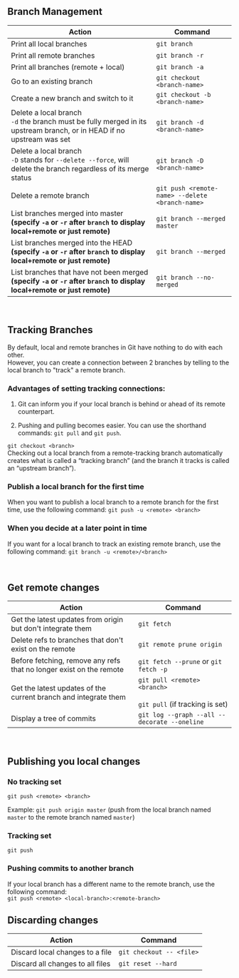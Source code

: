 ## Branch Management

| Action | Command |
| ------ | ------- |
| Print all local branches |  `git branch` | 
| Print all remote branches | `git branch -r`
| Print all branches (remote + local) | `git branch -a`
| Go to an existing branch | `git checkout <branch-name>`
| Create a new branch and switch to it | `git checkout -b <branch-name>`
| Delete a local branch <br/>`-d` the branch must be fully merged in its upstream branch, or in HEAD if no upstream was set | `git branch -d <branch-name>` | 
| Delete a local branch <br/> `-D` stands for `--delete --force`, will delete the branch regardless of its merge status | `git branch -D <branch-name>` |
| Delete a remote branch | `git push <remote-name> --delete <branch-name>`
| List branches merged into master **(specify `-a` or `-r` after `branch` to display local+remote or just remote)** | `git branch --merged master`
| List branches merged into the HEAD **(specify `-a` or `-r` after `branch` to display local+remote or just remote)** | `git branch --merged`
| List branches that have not been merged **(specify `-a` or `-r` after `branch` to display local+remote or just remote)** | `git branch --no-merged`

<br/>

## Tracking Branches

By default, local and remote branches in Git have nothing to do with each other. 
<br/>
However, you can create a connection between 2 branches by telling to the local branch to "track" a remote branch. 

### Advantages of setting tracking connections:

1. Git can inform you if your local branch is behind or ahead of its remote counterpart.

2. Pushing and pulling becomes easier. You can use the shorthand commands: `git pull` and `git push`. 

`git checkout <branch>`
<br/>
Checking out a local branch from a remote-tracking branch automatically creates what is called a “tracking branch” (and the branch it tracks is called an “upstream branch”).

### Publish a local branch for the first time
When you want to publish a local branch to a remote branch for the first time, use the following command: `git push -u <remote> <branch>`

### When you decide at a later point in time
If you want for a local branch to track an existing remote branch, use the following command: `git branch -u <remote>/<branch>`

<br/>

## Get remote changes

| Action | Command |
| ------ | ------- |
| Get the latest updates from origin but don't integrate them | `git fetch`
| Delete refs to branches that don't exist on the remote | `git remote prune origin`
| Before fetching, remove any refs that no longer exist on the remote | `git fetch --prune` or `git fetch -p`
| Get the latest updates of the current branch and integrate them | `git pull <remote> <branch>` <br/> <br/> `git pull` (if tracking is set)
| Display a tree of commits | `git log --graph --all --decorate --oneline`

<br/>

## Publishing you local changes

### No tracking set

`git push <remote> <branch>`

Example: `git push origin master` (push from the local branch named `master` to the remote branch named `master`)

### Tracking set

`git push`

### Pushing commits to another branch

If your local branch has a different name to the remote branch, use the following command:
<br/>
`git push <remote> <local-branch>:<remote-branch>`

## Discarding changes

| Action | Command |
| ------ | ------- |
| Discard local changes to a file | `git checkout -- <file>`
| Discard all changes to all files | `git reset --hard`
